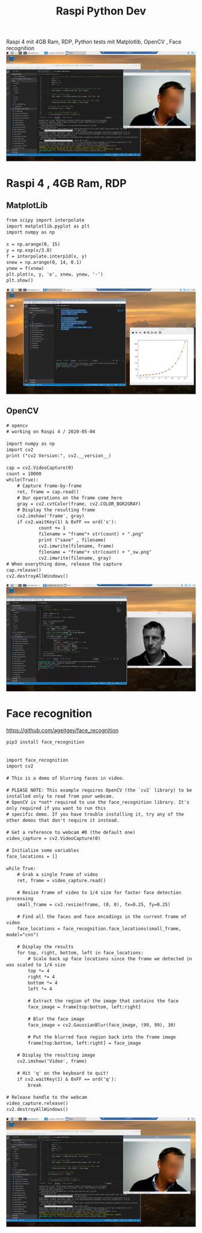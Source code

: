 ﻿---
layout: post
title: Raspi Python Dev 
categories: [Raspberry Pi, Python, Dev]
tags: [Raspberry Pi, Python, Dev]
---
Raspi 4 mit 4GB Ram, RDP, Python tests mit Matplotlib, OpenCV , Face recognition 
![2020 09 04 Raspipi Python Face Recognition File](../pic/2020-09-04-raspipi-python-face-recognition-file.png) 

# Raspi 4 , 4GB Ram, RDP 


## MatplotLib 

    from scipy import interpolate
    import matplotlib.pyplot as plt
    import numpy as np 

    x = np.arange(0, 15)
    y = np.exp(x/3.0)
    f = interpolate.interp1d(x, y)
    xnew = np.arange(0, 14, 0.1)
    ynew = f(xnew)
    plt.plot(x, y, 'o', xnew, ynew, '-')
    plt.show()

![2020 09 04 R A S P I R D P V S C O D E P Y T H O N Matplatlib](../pic/2020-09-04-RASPI-RDP-VSCODE-PYTHON-matplatlib.png)


## OpenCV 

    # opencv 
    # working on Raspi 4 / 2020-05-04

    import numpy as np
    import cv2
    print ("cv2 Version:", cv2.__version__)

    cap = cv2.VideoCapture(0)
    count = 10000
    while(True):
        # Capture frame-by-frame
        ret, frame = cap.read()
        # Our operations on the frame come here
        gray = cv2.cvtColor(frame, cv2.COLOR_BGR2GRAY)
        # Display the resulting frame
        cv2.imshow('frame', gray)
        if cv2.waitKey(1) & 0xFF == ord('s'):
                count += 1
                filename = "frame"+ str(count) + ".png"
                print ("save" , filename) 
                cv2.imwrite(filename, frame)
                filename = "frame"+ str(count) + "_sw.png"
                cv2.imwrite(filename, gray)
    # When everything done, release the capture
    cap.release()
    cv2.destroyAllWindows()


![2020 09 04 Rdp Raspi Python Opencv](../pic/2020-09-04-rdp-raspi-python-opencv.png)

# Face recognition 

https://github.com/ageitgey/face_recognition 

    pip3 install face_recognition


    import face_recognition
    import cv2

    # This is a demo of blurring faces in video.

    # PLEASE NOTE: This example requires OpenCV (the `cv2` library) to be installed only to read from your webcam.
    # OpenCV is *not* required to use the face_recognition library. It's only required if you want to run this
    # specific demo. If you have trouble installing it, try any of the other demos that don't require it instead.

    # Get a reference to webcam #0 (the default one)
    video_capture = cv2.VideoCapture(0)

    # Initialize some variables
    face_locations = []

    while True:
        # Grab a single frame of video
        ret, frame = video_capture.read()

        # Resize frame of video to 1/4 size for faster face detection processing
        small_frame = cv2.resize(frame, (0, 0), fx=0.25, fy=0.25)

        # Find all the faces and face encodings in the current frame of video
        face_locations = face_recognition.face_locations(small_frame, model="cnn")

        # Display the results
        for top, right, bottom, left in face_locations:
            # Scale back up face locations since the frame we detected in was scaled to 1/4 size
            top *= 4
            right *= 4
            bottom *= 4
            left *= 4

            # Extract the region of the image that contains the face
            face_image = frame[top:bottom, left:right]

            # Blur the face image
            face_image = cv2.GaussianBlur(face_image, (99, 99), 30)

            # Put the blurred face region back into the frame image
            frame[top:bottom, left:right] = face_image

        # Display the resulting image
        cv2.imshow('Video', frame)

        # Hit 'q' on the keyboard to quit!
        if cv2.waitKey(1) & 0xFF == ord('q'):
            break

    # Release handle to the webcam
    video_capture.release()
    cv2.destroyAllWindows() 


![2020 09 04 Raspipi Python Face Recognition File](../pic/2020-09-04-raspipi-python-face-recognition-file.png) 



